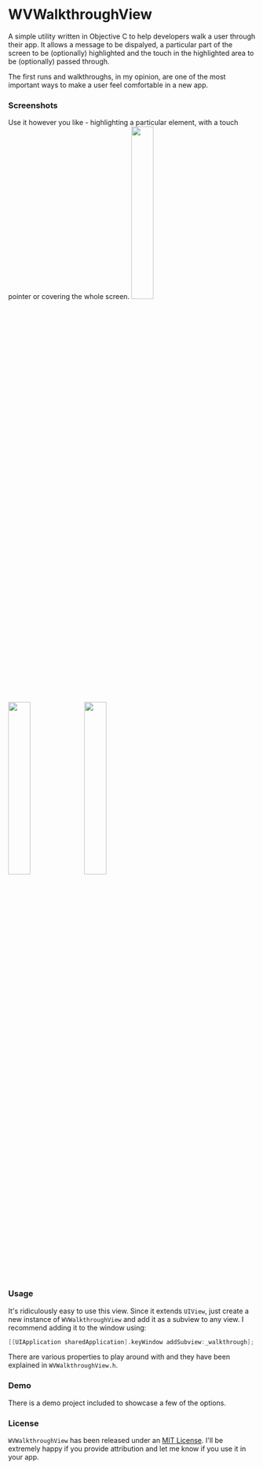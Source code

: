 # WVWalkthroughView

A simple utility written in Objective C to help developers walk a user through their app. It allows a message to be dispalyed, a particular part of the screen to be (optionally) highlighted and the touch in the highlighted area to be (optionally) passed through.

The first runs and walkthroughs, in my opinion, are one of the most important ways to make a user feel comfortable in a new app.

### Screenshots
Use it however you like - highlighting a particular element, with a touch pointer or covering the whole screen.
<img src="https://cloud.githubusercontent.com/assets/2060518/14589171/35ae10f8-04f9-11e6-8244-a7fd770f608c.png" width="30%"></img> <img src="https://cloud.githubusercontent.com/assets/2060518/14589178/4dd958c2-04f9-11e6-9e4c-803e8ef11047.gif" width="30%"></img> <img src="https://cloud.githubusercontent.com/assets/2060518/14589179/502cd4aa-04f9-11e6-8a95-df1a2ca842b4.png" width="30%"></img>

### Usage
It's ridiculously easy to use this view. Since it extends ```UIView```, just create a new instance of ```WVWalkthroughView``` and add it as a subview to any view. I recommend adding it to the window using:
````objective-c
[[UIApplication sharedApplication].keyWindow addSubview:_walkthrough];
````
There are various properties to play around with and they have been explained in ```WVWalkthroughView.h```.

### Demo
There is a demo project included to showcase a few of the options.

### License
`WVWalkthroughView` has been released under an [MIT License](http://opensource.org/licenses/MIT). I'll be extremely happy if you provide attribution and let me know if you use it in your app.
